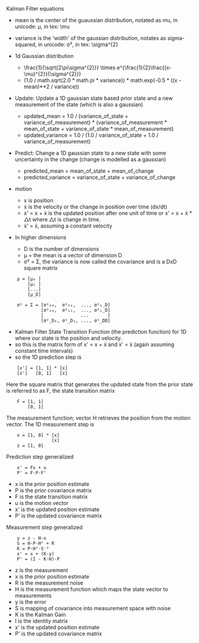 
Kalman Filter equations

- mean is the center of the guaussian distribution, notated as mu, in unicode: μ, in tex: \mu
- variance is the 'width' of the gaussian distribution, notates as sigma-squared, in unicode: σ², in tex: \sigma^{2}

- 1d Gaussian distribution
	- \frac{1}{\sqrt{2\pi\sigma^{2}}} \times e^{\frac{1}{2}\frac{(x-\mu)^{2}}{\sigma^{2}}}
	- (1.0 / math.sqrt(2.0 * math.pi * variance)) * math.exp(-0.5 * ((x - mean)**2 / variance))
	
- Update: Update a 1D gaussian state based prior state and a new measurement of the state (which is also a gaussian)
	- updated_mean = 1.0 / (variance_of_state + variance_of_measurement) * (variance_of_measurement * mean_of_state + variance_of_state * mean_of_measurement)
	- updated_variance = 1.0 / (1.0 / variance_of_state + 1.0 / variance_of_measurement)

- Predict: Change a 1D gaussian state to a new state with some uncertainty in the change (change is modelled as a gaussian)
	- predicted_mean = mean_of_state + mean_of_change
	- predicted_variance =  variance_of_state + variance_of_change
	
- motion
	- x is position
	- ẋ is the velocity or the change in position over time (dx/dt)
	- x' = x + ẋ is the updated position after one unit of time or x' = x + ẋ * △t where △t is change in time.
	- ẋ' = ẋ, assuming a constant velocity
	
- In higher dimensions
    - D is the number of dimensions
    - μ = the mean is a vector of dimension D 
    - σ² = Σ, the variance is now called the covariance and is a DxD square matrix

```    
    μ = [μ₀ ] 
        [μ₁ ]
        [...]
        [μ_D]
``` 
```
    σ² = Σ = [σ²₀₀,  σ²₀₁,  ..., σ²₀_D]
             [σ²₁₀,  σ²₁₁,  ..., σ²₁_D]
             [              ...       ]
             [σ²_D₀, σ²_D₁, ..., σ²_DD]
```


- Kalman Filter State Transition Function (the prediction function) for 1D where our state is the position and velocity.
- so this is the matrix form of x' = x + ẋ and ẋ' = ẋ (again assuming constant time intervals)
- so the 1D prediction step is
```
    [x'] = [1, 1] * [x]
    [ẋ']   [0, 1]   [ẋ]
```

Here the square matrix that generates the updated state from the prior state is referred to as F, the state transition matrix 
```
    F = [1, 1]
        [0, 1]
```
   
The measurement function; vector H retrieves the position from the motion vector.
The 1D measurement step is
```
    x = [1, 0] * [x]
                 [ẋ]
    z = [1, 0]

```

Prediction step generalized
```
    x' = Fx + u
    P' = F·P·Fᵀ 
```
- x is the prior position estimate
- P is the prior covariance matrix
- F is the state transition matrix
- u is the motion vector
- x' is the updated position estimate
- P' is the updated covariance matrix

Measurement step generalized
```
    y = z - H·x
    S = H·P·Hᵀ + R
    K = P·Hᵀ·S⁻¹
    x' = x + (K·y)
    P' = (I - K·H)·P
```
- z is the measurement
- x is the prior position estimate
- R is the measurement noise
- H is the measurement function which maps the state vector to measurements
- y is the error
- S is mapping of covariance into measurement space with noise
- K is the Kalman Gain
- I is the identity matrix
- x' is the updated position estimate
- P' is the updated covariance matrix

      
